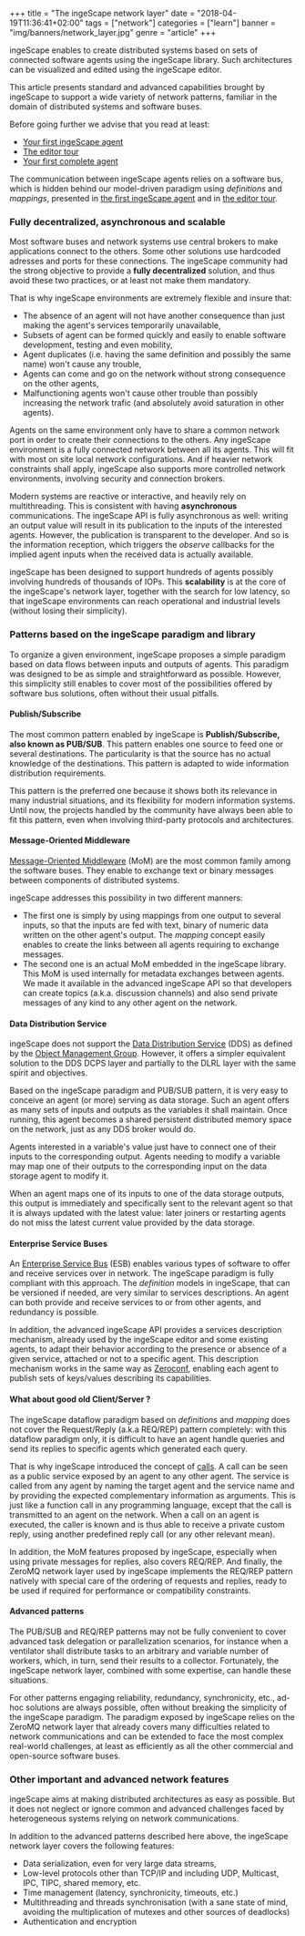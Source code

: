 +++
title = "The ingeScape network layer"
date = "2018-04-19T11:36:41+02:00"
tags = ["network"]
categories = ["learn"]
banner = "img/banners/network_layer.jpg"
genre = "article"
+++

ingeScape enables to create distributed systems based on sets of connected software agents using the ingeScape library. Such architectures can be visualized and edited using the ingeScape editor.

This article presents standard and advanced capabilities brought by ingeScape to support a wide variety of network patterns, familiar in the domain of distributed systems and software buses.

Before going further we advise that you read at least:

- [Your first ingeScape agent](/blog/your_first_agent)
- [The editor tour](/blog/editor_tour)
- [Your first complete agent](/blog/first_full_agent)

The communication between ingeScape agents relies on a software bus, which is hidden behind our model-driven paradigm using *definitions* and *mappings*, presented in [the first ingeScape agent](/blog/your_first_agent) and in [the editor tour](/blog/editor_tour).


### Fully decentralized, asynchronous and scalable

Most software buses and network systems use central brokers to make applications connect to the others. Some other solutions use hardcoded adresses and ports for these connections. The ingeScape community had the strong objective to provide a **fully decentralized** solution, and thus avoid these two practices, or at least not make them mandatory. 

That is why ingeScape environments are extremely flexible and insure that:

- The absence of an agent will not have another consequence than just making the agent's services temporarily unavailable,
- Subsets of agent can be formed quickly and easily to enable software development, testing and even mobility,
- Agent duplicates (i.e. having the same definition and possibly the same name) won't cause any trouble,
- Agents can come and go on the network without strong consequence on the other agents,
- Malfunctioning agents won't cause other trouble than possibly increasing the network trafic (and absolutely avoid saturation in other agents).

Agents on the same environment only have to share a common network port in order to create their connections to the others. Any ingeScape environment is a fully connected network between all its agents. This will fit with most on site local network configurations. And if heavier network constraints shall apply, ingeScape also supports more controlled network environments, involving security and connection brokers.

Modern systems are reactive or interactive, and heavily rely on multithreading. This is consistent with having **asynchronous** communications. The ingeScape API is fully asynchronous as well: writing an output value will result in its publication to the inputs of the interested agents. However, the publication is transparent to the developer. And so is the information reception, which triggers the *observe* callbacks for the implied agent inputs when the received data is actually available.

ingeScape has been designed to support hundreds of agents possibly involving hundreds of thousands of IOPs. This **scalability** is at the core of the ingeScape's network layer, together with the search for low latency, so that ingeScape environments can reach operational and industrial levels (without losing their simplicity).


### Patterns based on the ingeScape paradigm and library

To organize a given environment, ingeScape proposes a simple paradigm based on data flows between inputs and outputs of agents. This paradigm was designed to be as simple and straightforward as possible. However, this simplicity still enables to cover most of the possibilities offered by software bus solutions, often without their usual pitfalls.

#### Publish/Subscribe

The most common pattern enabled by ingeScape is **Publish/Subscribe, also known as PUB/SUB**. This pattern enables one source to feed one or several destinations. The particularity is that the source has no actual knowledge of the destinations. This pattern is adapted to wide information distribution requirements.

This pattern is the preferred one because it shows both its relevance in many industrial situations, and its flexibility for modern information systems. Until now, the projects handled by the community have always been able to fit this pattern, even when involving third-party protocols and architectures.


#### Message-Oriented Middleware

[Message-Oriented Middleware](https://en.wikipedia.org/wiki/Message-oriented_middleware) (MoM) are the most common family among the software buses. They enable to exchange text or binary messages between components of distributed systems.

ingeScape addresses this possibility in two different manners:

- The first one is simply by using mappings from one output to several inputs, so that the inputs are fed with text, binary of numeric data written on the other agent's output. The *mapping* concept easily enables to create the links between all agents requiring to exchange messages.
- The second one is an actual MoM embedded in the ingeScape library. This MoM is used internally for metadata exchanges between agents. We made it available in the advanced ingeScape API so that developers can create topics (a.k.a. discussion channels) and also send private messages of any kind to any other agent on the network.


#### Data Distribution Service

ingeScape does not support the [Data Distribution Service](https://en.wikipedia.org/wiki/Data_Distribution_Service) (DDS) as defined by the [Object Management Group](https://en.wikipedia.org/wiki/Object_Management_Group). However, it offers a simpler equivalent solution to the DDS DCPS layer and partially to the DLRL layer with the same spirit and objectives.

Based on the ingeScape paradigm and PUB/SUB pattern, it is very easy to conceive an agent (or more) serving as data storage. Such an agent offers as many sets of inputs and outputs as the variables it shall maintain. Once running, this agent becomes a shared persistent distributed  memory space on the network, just as any DDS broker would do.

Agents interested in a variable's value just have to connect one of their inputs to the corresponding output. Agents needing to modify a variable may map one of their outputs to the corresponding input on the data storage agent to modify it.

When an agent maps one of its inputs to one of the data storage outputs, this output is immediately and specifically sent to the relevant agent so that it is always updated with the latest value: later joiners or restarting agents do not miss the latest current value provided by the data storage.


#### Enterprise Service Buses

An [Enterprise Service Bus](https://en.wikipedia.org/wiki/Enterprise_service_bus) (ESB) enables various types of software to offer and receive services over in network. The ingeScape paradigm is fully compliant with this approach. The *definition* models in ingeScape, that can be versioned if needed, are very similar to services descriptions. An agent can both provide and receive services to or from other agents, and redundancy is possible.

In addition, the advanced ingeScape API provides a services description mechanism, already used by the ingeScape editor and some existing agents, to adapt their behavior according to the presence or absence of a given service, attached or not to a specific agent. This description mechanism works in the same way as [Zeroconf](https://en.wikipedia.org/wiki/Zero-configuration_networking), enabling each agent to publish sets of keys/values describing its capabilities.


#### What about good old Client/Server ?

The ingeScape dataflow paradigm based on *definitions* and *mapping* does not cover the Request/Reply (a.k.a REQ/REP) pattern completely: with this dataflow paradigm only, it is difficult to have an agent handle queries and send its replies to specific agents which generated each query.

That is why ingeScape introduced the concept of [calls](/blog/architecture_101#calls). A call can be seen as a public service exposed by an agent to any other agent. The service is called from any agent by naming the target agent and the service name and by providing the expected complementary information as arguments. This is just like a function call in any programming language, except that the call is transmitted to an agent on the network. When a call on an agent is executed, the caller is known and is thus able to receive a private custom reply, using another predefined reply call (or any other relevant mean).

In addition, the MoM features proposed by ingeScape, especially when using private messages for replies, also covers REQ/REP. And finally, the ZeroMQ network layer used by ingeScape implements the REQ/REP pattern natively with special care of the ordering of requests and replies, ready to be used if required for performance or compatibility constraints.


#### Advanced patterns

The PUB/SUB and REQ/REP patterns may not be fully convenient to cover advanced task delegation or parallelization scenarios, for instance when a ventilator shall distribute tasks to an arbitrary and variable number of workers, which, in turn, send their results to a collector. Fortunately, the ingeScape network layer, combined with some expertise, can handle these situations.

For other patterns engaging reliability, redundancy, synchronicity, etc., ad-hoc solutions are always possible, often without breaking the simplicity of the ingeScape paradigm. The paradigm exposed by ingeScape relies on the ZeroMQ network layer that already covers many difficulties related to network communications and can be extended to face the most complex real-world challenges, at least as efficiently as all the other commercial and open-source software buses.


### Other important and advanced network features

ingeScape aims at making distributed architectures as easy as possible. But it does not neglect or ignore common and advanced challenges faced by heterogeneous systems relying on network communications.

In addition to the advanced patterns described here above, the ingeScape network layer covers the following features:

- Data serialization, even for very large data streams,
- Low-level protocols other than TCP/IP and including UDP, Multicast, IPC, TIPC, shared memory, etc.
- Time management (latency, synchronicity, timeouts, etc.)
- Multithreading and threads synchronisation (with a sane state of mind, avoiding the multiplication of mutexes and other sources of deadlocks)
- Authentication and encryption

